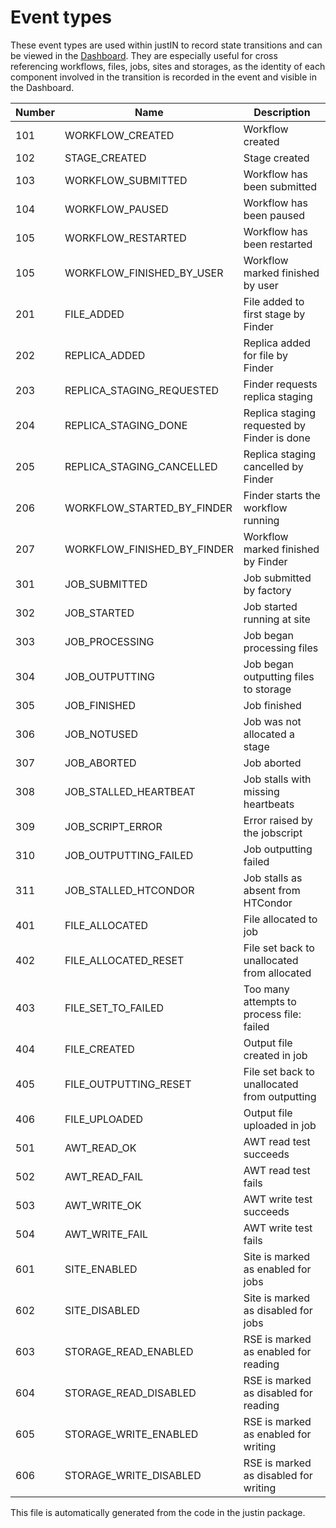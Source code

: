 # Event types

These event types are used within justIN to record state transitions
and can be viewed in the [Dashboard](dashboard.md). They are especially useful
for cross
referencing workflows, files, jobs, sites and storages, as the identity of
each component involved in the transition is recorded in the event and visible 
in the Dashboard.

|Number|Name|Description|
|------|----|-----------|
|101|WORKFLOW_CREATED|Workflow created|
|102|STAGE_CREATED|Stage created|
|103|WORKFLOW_SUBMITTED|Workflow has been submitted|
|104|WORKFLOW_PAUSED|Workflow has been paused|
|105|WORKFLOW_RESTARTED|Workflow has been restarted|
|105|WORKFLOW_FINISHED_BY_USER|Workflow marked finished by user |
|201|FILE_ADDED|File added to first stage by Finder|
|202|REPLICA_ADDED|Replica added for file by Finder|
|203|REPLICA_STAGING_REQUESTED|Finder requests replica staging|
|204|REPLICA_STAGING_DONE|Replica staging requested by Finder is done|
|205|REPLICA_STAGING_CANCELLED |Replica staging cancelled by Finder|
|206|WORKFLOW_STARTED_BY_FINDER|Finder starts the workflow running|
|207|WORKFLOW_FINISHED_BY_FINDER|Workflow marked finished by Finder|
|301|JOB_SUBMITTED|Job submitted by factory|
|302|JOB_STARTED|Job started running at site|
|303|JOB_PROCESSING|Job began processing files|
|304|JOB_OUTPUTTING|Job began outputting files to storage|
|305|JOB_FINISHED|Job finished|
|306|JOB_NOTUSED|Job was not allocated a stage|
|307|JOB_ABORTED|Job aborted|
|308|JOB_STALLED_HEARTBEAT|Job stalls with missing heartbeats|
|309|JOB_SCRIPT_ERROR|Error raised by the jobscript|
|310|JOB_OUTPUTTING_FAILED|Job outputting failed|
|311|JOB_STALLED_HTCONDOR|Job stalls as absent from HTCondor|
|401|FILE_ALLOCATED|File allocated to job|
|402|FILE_ALLOCATED_RESET|File set back to unallocated from allocated|
|403|FILE_SET_TO_FAILED|Too many attempts to process file: failed|
|404|FILE_CREATED|Output file created in job|
|405|FILE_OUTPUTTING_RESET|File set back to unallocated from outputting|
|406|FILE_UPLOADED|Output file uploaded in job|
|501|AWT_READ_OK|AWT read test succeeds|
|502|AWT_READ_FAIL|AWT read test fails|
|503|AWT_WRITE_OK|AWT write test succeeds|
|504|AWT_WRITE_FAIL|AWT write test fails|
|601|SITE_ENABLED|Site is marked as enabled for jobs|
|602|SITE_DISABLED|Site is marked as disabled for jobs|
|603|STORAGE_READ_ENABLED|RSE is marked as enabled for reading|
|604|STORAGE_READ_DISABLED|RSE is marked as disabled for reading|
|605|STORAGE_WRITE_ENABLED|RSE is marked as enabled for writing|
|606|STORAGE_WRITE_DISABLED|RSE is marked as disabled for writing|


This file is automatically generated from the code in the justin package. 
